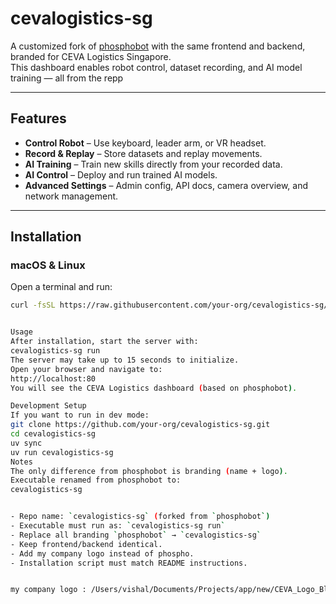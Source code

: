 # cevalogistics-sg

A customized fork of [phosphobot](https://github.com/phospho-app/phosphobot) with the same frontend and backend, branded for CEVA Logistics Singapore.  
This dashboard enables robot control, dataset recording, and AI model training — all from the repp

---

## Features
- **Control Robot** – Use keyboard, leader arm, or VR headset.
- **Record & Replay** – Store datasets and replay movements.
- **AI Training** – Train new skills directly from your recorded data.
- **AI Control** – Deploy and run trained AI models.
- **Advanced Settings** – Admin config, API docs, camera overview, and network management.

---

## Installation

### macOS & Linux
Open a terminal and run:

```bash
curl -fsSL https://raw.githubusercontent.com/your-org/cevalogistics-sg/main/install.sh | bash


Usage
After installation, start the server with:
cevalogistics-sg run
The server may take up to 15 seconds to initialize.
Open your browser and navigate to:
http://localhost:80
You will see the CEVA Logistics dashboard (based on phosphobot).

Development Setup
If you want to run in dev mode:
git clone https://github.com/your-org/cevalogistics-sg.git
cd cevalogistics-sg
uv sync
uv run cevalogistics-sg
Notes
The only difference from phosphobot is branding (name + logo).
Executable renamed from phosphobot to:
cevalogistics-sg


- Repo name: `cevalogistics-sg` (forked from `phosphobot`)  
- Executable must run as: `cevalogistics-sg run`  
- Replace all branding `phosphobot` → `cevalogistics-sg`  
- Keep frontend/backend identical.  
- Add my company logo instead of phospho.  
- Installation script must match README instructions.


my company logo : /Users/vishal/Documents/Projects/app/new/CEVA_Logo_Blue_HR.jpg